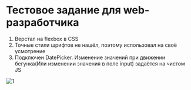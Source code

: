 Тестовое задание для web-разработчика
==========================================

1. Верстал на flexbox в CSS
2. Точные стили шрифтов не нашёл, поэтому использовал на своё усмотрение
3. Подключен DatePicker. Изменение значений при движении бегунка(Или изменении значения в поле input) задаётся на чистом JS




![1](https://user-images.githubusercontent.com/89595460/131021316-c1dc2285-8841-4529-af8b-9222f30ea976.PNG)




